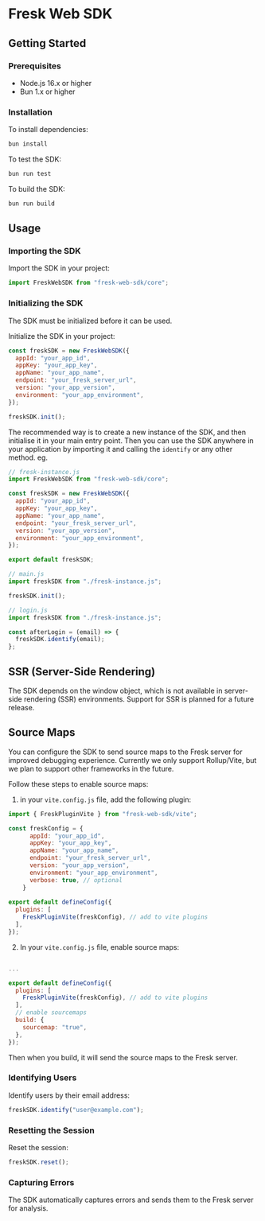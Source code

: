 # Fresk Web SDK

## Getting Started

### Prerequisites

- Node.js 16.x or higher
- Bun 1.x or higher

### Installation

To install dependencies:

```bash
bun install
```

To test the SDK:

```bash
bun run test
```

To build the SDK:

```bash
bun run build
```

## Usage

### Importing the SDK

Import the SDK in your project:

```javascript
import FreskWebSDK from "fresk-web-sdk/core";
```

### Initializing the SDK

The SDK must be initialized before it can be used.

Initialize the SDK in your project:

```javascript
const freskSDK = new FreskWebSDK({
  appId: "your_app_id",
  appKey: "your_app_key",
  appName: "your_app_name",
  endpoint: "your_fresk_server_url",
  version: "your_app_version",
  environment: "your_app_environment",
});

freskSDK.init();
```

The recommended way is to create a new instance of the SDK, and then initialise it in your main entry point.
Then you can use the SDK anywhere in your application by importing it and calling the `identify` or any other method.
eg.
```javascript
// fresk-instance.js
import FreskWebSDK from "fresk-web-sdk/core";

const freskSDK = new FreskWebSDK({
  appId: "your_app_id",
  appKey: "your_app_key",
  appName: "your_app_name",
  endpoint: "your_fresk_server_url",
  version: "your_app_version",
  environment: "your_app_environment",
});

export default freskSDK;
```

```javascript
// main.js
import freskSDK from "./fresk-instance.js";

freskSDK.init();
```

```javascript
// login.js
import freskSDK from "./fresk-instance.js";

const afterLogin = (email) => {
  freskSDK.identify(email);
};
```

## SSR (Server-Side Rendering)

The SDK depends on the window object, which is not available in server-side rendering (SSR) environments.
Support for SSR is planned for a future release.

## Source Maps

You can configure the SDK to send source maps to the Fresk server for improved debugging experience.
Currently we only support Rollup/Vite, but we plan to support other frameworks in the future.

Follow these steps to enable source maps:

1. in your `vite.config.js` file, add the following plugin:

```javascript
import { FreskPluginVite } from "fresk-web-sdk/vite";

const freskConfig = {
      appId: "your_app_id",
      appKey: "your_app_key",
      appName: "your_app_name",
      endpoint: "your_fresk_server_url",
      version: "your_app_version",
      environment: "your_app_environment",
      verbose: true, // optional
    }
    
export default defineConfig({
  plugins: [
    FreskPluginVite(freskConfig), // add to vite plugins
  ],
});

```

2. In your `vite.config.js` file, enable source maps:

```javascript

...

export default defineConfig({
  plugins: [
    FreskPluginVite(freskConfig), // add to vite plugins
  ],
  // enable sourcemaps
  build: {
    sourcemap: "true",
  },
});
```
Then when you build, it will send the source maps to the Fresk server.

### Identifying Users

Identify users by their email address:

```javascript
freskSDK.identify("user@example.com");
```

### Resetting the Session

Reset the session:

```javascript
freskSDK.reset();
```

### Capturing Errors

The SDK automatically captures errors and sends them to the Fresk server for analysis.

